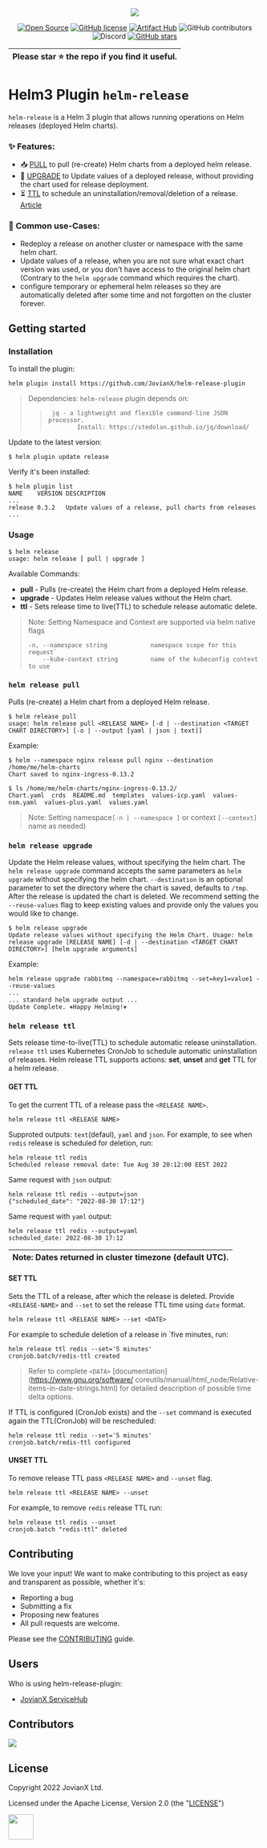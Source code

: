 
<div align="center">
 <img src="/panda.jpg">

[![Open Source](https://badges.frapsoft.com/os/v1/open-source.svg?v=103)](https://opensource.org/) 
[![GitHub license](https://img.shields.io/github/license/JovianX/helm-release-plugin)](https://github.com/JovianX/helm-release-plugin)
[![Artifact Hub](https://img.shields.io/endpoint?url=https://artifacthub.io/badge/repository/helm-release)](https://artifacthub.io/packages/helm-plugin/helm-release/release)
![GitHub contributors](https://img.shields.io/github/contributors/JovianX/helm-release-plugin)
![Discord](https://img.shields.io/discord/1014893148599754894?style=flat)
 [![GitHub stars](https://img.shields.io/github/stars/JovianX/helm-release-plugin)](https://github.com/JovianX/helm-release-plugin/stargazers)  


| **Please star ⭐ the repo if you find it useful.** |
| --- |

 </div>
 
# Helm3 Plugin `helm-release`

`helm-release` is a Helm 3 plugin that allows running operations on Helm releases (deployed Helm charts).

### ✨ Features:

 * 📥 [PULL](#helm-release-pull) to pull (re-create) Helm charts from a deployed helm release.
 * 📄 [UPGRADE](#helm-release-upgrade) to Update values of a deployed release, without providing the chart used for release deployment.
 * ⏳ [TTL](#helm-release-ttl) to schedule an uninstallation/removal/deletion of a release. [Article](https://dev.to/rtpro/helm-release-time-to-livettl-for-temporary-environments-1239)

### 🫶 Common use-Cases:
 * Redeploy a release on another cluster or namespace with the same helm chart.
 * Update values of a release, when you are not sure what exact chart version was used, or you don't have access to the original helm chart (Contrary to the `helm upgrade` command which requires the chart).
 * configure temporary or ephemeral helm releases so they are automatically deleted after some time and not forgotten on the cluster forever. 

## Getting started
### Installation
To install the plugin:
```shell
helm plugin install https://github.com/JovianX/helm-release-plugin
```

>
> Dependencies: `helm-release` plugin depends on:
>>      jq - a lightweight and flexible command-line JSON processor.
>>             Install: https://stedolan.github.io/jq/download/
>

Update to the latest version:
```shell
$ helm plugin update release
```
Verify it's been installed:
```shell
$ helm plugin list
NAME    VERSION DESCRIPTION
...
release 0.3.2   Update values of a release, pull charts from releases
...
```


### Usage

```
$ helm release
usage: helm release [ pull | upgrade ]
```
Available Commands:
* __pull__ - Pulls (re-create) the Helm chart from a deployed Helm release.
* __upgrade__ - Updates Helm release values without the Helm chart.
* __ttl__ - Sets release time to live(TTL) to schedule release automatic delete.

>
> Note: Setting Namespace and Context are supported via helm native flags
> ```
> -n, --namespace string            namespace scope for this request`
>     --kube-context string         name of the kubeconfig context to use
>  ```
>



### `helm release pull`

Pulls (re-create) a Helm chart from a deployed Helm release.

```
$ helm release pull
usage: helm release pull <RELEASE NAME> [-d | --destination <TARGET CHART DIRECTORY>] [-o | --output [yaml | json | text]]
```

Example:
```
$ helm --namespace nginx release pull nginx --destination /home/me/helm-charts
Chart saved to nginx-ingress-0.13.2

$ ls /home/me/helm-charts/nginx-ingress-0.13.2/
Chart.yaml  crds  README.md  templates  values-icp.yaml  values-nsm.yaml  values-plus.yaml  values.yaml
```
>
>Note: Setting namespace`[-n | --namespace ]` or context `[--context]` name as needed) 
>
### `helm release upgrade`

Update the Helm release values, without specifying the helm chart. The `helm release upgrade` command accepts the same parameters as `helm upgrade` without specifying the helm chart. `--destination` is an optional parameter to set the directory where the chart is saved, defaults to `/tmp`. After the release is updated the chart is deleted. We recommend setting the `--reuse-values` flag to keep existing values and provide only the values you would like to change.
```
$ helm release upgrade
Update release values without specifying the Helm Chart. Usage: helm release upgrade [RELEASE NAME] [-d | --destination <TARGET CHART DIRECTORY>] [helm upgrade arguments]
```

Example:
```
helm release upgrade rabbitmq --namespace=rabbitmq --set=key1=value1 --reuse-values
...
... standard helm upgrade output ...
Update Complete. ⎈Happy Helming!⎈
```


### `helm release ttl`
Sets release time-to-live(TTL) to schedule automatic release uninstallation. `release ttl` uses Kubernetes CronJob to schedule automatic uninstallation of releases. Helm release TTL supports actions: **set**, **unset** and **get** TTL for a helm release.

#### GET TTL
To get the current TTL of a release pass the `<RELEASE NAME>`. 
```
helm release ttl <RELEASE NAME>
```

Supproted outputs: `text`(defaul), `yaml` and `json`. 
For example, to see when `redis` release is scheduled for deletion, run:
```
helm release ttl redis
Scheduled release removal date: Tue Aug 30 20:12:00 EEST 2022
```
Same request with `json` output:
```
helm release ttl redis --output=json
{"scheduled_date": "2022-08-30 17:12"}
```
Same request with `yaml` output:
```
helm release ttl redis --output=yaml
scheduled_date: 2022-08-30 17:12
```

| Note: Dates returned in cluster timezone (default UTC). |
| --- |


#### SET TTL

Sets the TTL of a release, after which the release is deleted. Provide `<RELEASE-NAME>` and  `--set` to set the release TTL time using `date` format.
```
helm release ttl <RELEASE NAME> --set <DATE>
```

 For example to schedule deletion of a release in `five minutes, run:
```
helm release ttl redis --set='5 minutes'
cronjob.batch/redis-ttl created
```
> Refer to complete `<DATA>` [documentation](https://www.gnu.org/software/ coreutils/manual/html_node/Relative-items-in-date-strings.html) for
> detailed description of possible time delta options.

If TTL is configured (CronJob exists) and the `--set` command is executed again the TTL(CronJob) will be rescheduled:
```
helm release ttl redis --set='5 minutes'
cronjob.batch/redis-ttl configured
```

#### UNSET TTL
To remove release TTL pass `<RELEASE NAME>` and `--unset` flag. 
```
helm release ttl <RELEASE NAME> --unset
```


For example, to remove `redis` release TTL run:
```
helm release ttl redis --unset
cronjob.batch "redis-ttl" deleted
```



## Contributing
We love your input! We want to make contributing to this project as easy and transparent as possible, whether it's:
- Reporting a bug
- Submitting a fix
- Proposing new features
- All pull requests are welcome.

Please see the [CONTRIBUTING](CONTRIBUTING.md) guide.

## Users
Who is using helm-release-plugin:


- [JovianX ServiceHub](https://github.com/JovianX/Service-Hub)


## Contributors
<a href = "https://github.com/JovianX/helm-release-plugin/graphs/contributors">
  <img src = "https://contrib.rocks/image?repo=JovianX/helm-release-plugin"/>
</a>

## License
 Copyright 2022 JovianX Ltd.

 Licensed under the Apache License, Version 2.0 (the "[LICENSE](https://github.com/JovianX/helm-release-plugin/blob/main/LICENSE)")

<a href="https://jovianx.com">
    <img src=https://jovianx.com/wp-content/uploads/2021/05/Logo2-2.png  height="50">
</a>

